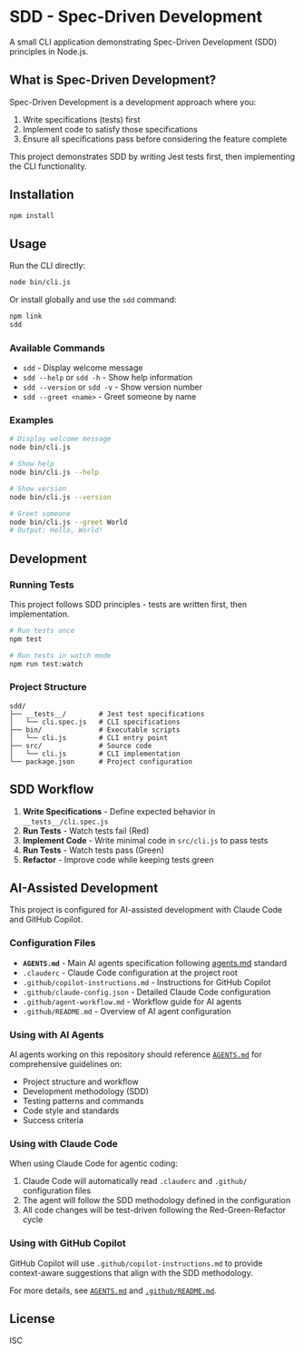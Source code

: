 # SDD - Spec-Driven Development

A small CLI application demonstrating Spec-Driven Development (SDD) principles in Node.js.

## What is Spec-Driven Development?

Spec-Driven Development is a development approach where you:
1. Write specifications (tests) first
2. Implement code to satisfy those specifications
3. Ensure all specifications pass before considering the feature complete

This project demonstrates SDD by writing Jest tests first, then implementing the CLI functionality.

## Installation

```bash
npm install
```

## Usage

Run the CLI directly:

```bash
node bin/cli.js
```

Or install globally and use the `sdd` command:

```bash
npm link
sdd
```

### Available Commands

- `sdd` - Display welcome message
- `sdd --help` or `sdd -h` - Show help information
- `sdd --version` or `sdd -v` - Show version number
- `sdd --greet <name>` - Greet someone by name

### Examples

```bash
# Display welcome message
node bin/cli.js

# Show help
node bin/cli.js --help

# Show version
node bin/cli.js --version

# Greet someone
node bin/cli.js --greet World
# Output: Hello, World!
```

## Development

### Running Tests

This project follows SDD principles - tests are written first, then implementation.

```bash
# Run tests once
npm test

# Run tests in watch mode
npm run test:watch
```

### Project Structure

```
sdd/
├── __tests__/        # Jest test specifications
│   └── cli.spec.js   # CLI specifications
├── bin/              # Executable scripts
│   └── cli.js        # CLI entry point
├── src/              # Source code
│   └── cli.js        # CLI implementation
└── package.json      # Project configuration
```

## SDD Workflow

1. **Write Specifications** - Define expected behavior in `__tests__/cli.spec.js`
2. **Run Tests** - Watch tests fail (Red)
3. **Implement Code** - Write minimal code in `src/cli.js` to pass tests
4. **Run Tests** - Watch tests pass (Green)
5. **Refactor** - Improve code while keeping tests green

## AI-Assisted Development

This project is configured for AI-assisted development with Claude Code and GitHub Copilot.

### Configuration Files

- **`AGENTS.md`** - Main AI agents specification following [agents.md](https://agents.md/) standard
- `.clauderc` - Claude Code configuration at the project root
- `.github/copilot-instructions.md` - Instructions for GitHub Copilot
- `.github/claude-config.json` - Detailed Claude Code configuration
- `.github/agent-workflow.md` - Workflow guide for AI agents
- `.github/README.md` - Overview of AI agent configuration

### Using with AI Agents

AI agents working on this repository should reference [`AGENTS.md`](AGENTS.md) for comprehensive guidelines on:
- Project structure and workflow
- Development methodology (SDD)
- Testing patterns and commands
- Code style and standards
- Success criteria

### Using with Claude Code

When using Claude Code for agentic coding:
1. Claude Code will automatically read `.clauderc` and `.github/` configuration files
2. The agent will follow the SDD methodology defined in the configuration
3. All code changes will be test-driven following the Red-Green-Refactor cycle

### Using with GitHub Copilot

GitHub Copilot will use `.github/copilot-instructions.md` to provide context-aware suggestions that align with the SDD methodology.

For more details, see [`AGENTS.md`](AGENTS.md) and [`.github/README.md`](.github/README.md).

## License

ISC
